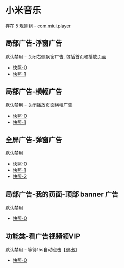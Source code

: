 # 小米音乐

存在 5 规则组 - [com.miui.player](/src/apps/com.miui.player.ts)

## 局部广告-浮窗广告

默认禁用 - 关闭右侧飘窗广告, 包括首页和播放页面

- [快照-0](https://i.gkd.li/import/13303283)
- [快照-1](https://i.gkd.li/import/13562649)

## 局部广告-横幅广告

默认禁用 - 关闭播放页面横幅广告

- [快照-0](https://i.gkd.li/import/13304347)
- [快照-1](https://i.gkd.li/import/13304344)

## 全屏广告-弹窗广告

默认禁用

- [快照-0](https://i.gkd.li/import/13623503)
- [快照-1](https://i.gkd.li/import/12700955)
- [快照-2](https://i.gkd.li/import/13304343)

## 局部广告-我的页面-顶部 banner 广告

默认禁用

- [快照-0](https://i.gkd.li/import/12700984)

## 功能类-看广告视频领VIP

默认禁用 - 等待15s自动点击【退出】

- [快照-0](https://i.gkd.li/import/13610667)
